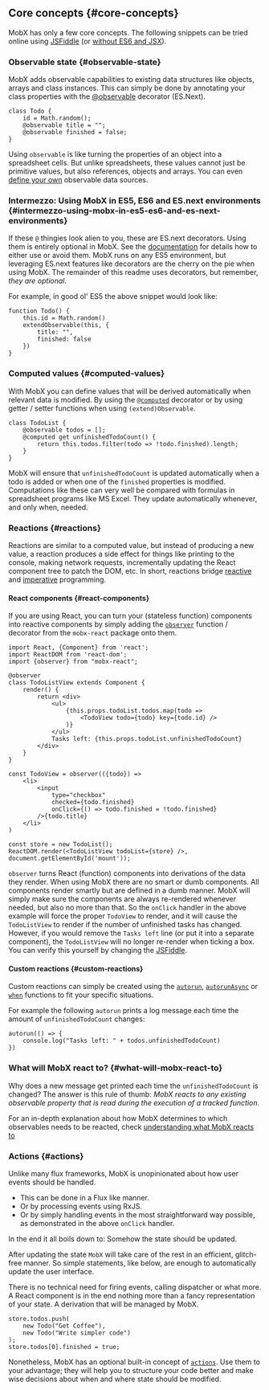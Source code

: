 ## Core concepts {#core-concepts}

MobX has only a few core concepts. The following snippets can be tried online using [JSFiddle](https://jsfiddle.net/mweststrate/wv3yopo0/) (or [without ES6 and JSX](https://jsfiddle.net/rubyred/55oc981v/)).

### Observable state {#observable-state}

MobX adds observable capabilities to existing data structures like objects, arrays and class instances. This can simply be done by annotating your class properties with the [@observable](http://mobxjs.github.io/mobx/refguide/observable-decorator.html) decorator (ES.Next).

```
class Todo {
    id = Math.random();
    @observable title = "";
    @observable finished = false;
}

```

Using `observable` is like turning the properties of an object into a spreadsheet cells. But unlike spreadsheets, these values cannot just be primitive values, but also references, objects and arrays. You can even [define your own](http://mobxjs.github.io/mobx/refguide/extending.html) observable data sources.

### Intermezzo: Using MobX in ES5, ES6 and ES.next environments {#intermezzo-using-mobx-in-es5-es6-and-es-next-environments}

If these `@` thingies look alien to you, these are ES.next decorators. Using them is entirely optional in MobX. See the [documentation](http://mobxjs.github.io/mobx/best/decorators.html) for details how to either use or avoid them. MobX runs on any ES5 environment, but leveraging ES.next features like decorators are the cherry on the pie when using MobX. The remainder of this readme uses decorators, but remember, _they are optional_.

For example, in good ol&#039; ES5 the above snippet would look like:

```
function Todo() {
    this.id = Math.random()
    extendObservable(this, {
        title: "",
        finished: false
    })
}

```

### Computed values {#computed-values}

With MobX you can define values that will be derived automatically when relevant data is modified. By using the [`@computed`](http://mobxjs.github.io/mobx/refguide/computed-decorator.html) decorator or by using getter / setter functions when using `(extend)Observable`.

```
class TodoList {
    @observable todos = [];
    @computed get unfinishedTodoCount() {
        return this.todos.filter(todo => !todo.finished).length;
    }
}

```

MobX will ensure that `unfinishedTodoCount` is updated automatically when a todo is added or when one of the `finished` properties is modified. Computations like these can very well be compared with formulas in spreadsheet programs like MS Excel. They update automatically whenever, and only when, needed.

### Reactions {#reactions}

Reactions are similar to a computed value, but instead of producing a new value, a reaction produces a side effect for things like printing to the console, making network requests, incrementally updating the React component tree to patch the DOM, etc. In short, reactions bridge [reactive](https://en.wikipedia.org/wiki/Reactive_programming) and [imperative](https://en.wikipedia.org/wiki/Imperative_programming) programming.

#### React components {#react-components}

If you are using React, you can turn your (stateless function) components into reactive components by simply adding the [`observer`](http://mobxjs.github.io/mobx/refguide/observer-component.html) function / decorator from the `mobx-react` package onto them.

```
import React, {Component} from 'react';
import ReactDOM from 'react-dom';
import {observer} from "mobx-react";

@observer
class TodoListView extends Component {
    render() {
        return <div>
            <ul>
                {this.props.todoList.todos.map(todo =>
                    <TodoView todo={todo} key={todo.id} />
                )}
            </ul>
            Tasks left: {this.props.todoList.unfinishedTodoCount}
        </div>
    }
}

const TodoView = observer(({todo}) =>
    <li>
        <input
            type="checkbox"
            checked={todo.finished}
            onClick={() => todo.finished = !todo.finished}
        />{todo.title}
    </li>
)

const store = new TodoList();
ReactDOM.render(<TodoListView todoList={store} />, document.getElementById('mount'));

```

`observer` turns React (function) components into derivations of the data they render. When using MobX there are no smart or dumb components. All components render smartly but are defined in a dumb manner. MobX will simply make sure the components are always re-rendered whenever needed, but also no more than that. So the `onClick` handler in the above example will force the proper `TodoView` to render, and it will cause the `TodoListView` to render if the number of unfinished tasks has changed. However, if you would remove the `Tasks left` line (or put it into a separate component), the `TodoListView` will no longer re-render when ticking a box. You can verify this yourself by changing the [JSFiddle](https://jsfiddle.net/mweststrate/wv3yopo0/).

#### Custom reactions {#custom-reactions}

Custom reactions can simply be created using the [`autorun`](http://mobxjs.github.io/mobx/refguide/autorun.html), [`autorunAsync`](http://mobxjs.github.io/mobx/refguide/autorun-async.html) or [`when`](http://mobxjs.github.io/mobx/refguide/when.html) functions to fit your specific situations.

For example the following `autorun` prints a log message each time the amount of `unfinishedTodoCount` changes:

```
autorun(() => {
    console.log("Tasks left: " + todos.unfinishedTodoCount)
})

```

### What will MobX react to? {#what-will-mobx-react-to}

Why does a new message get printed each time the `unfinishedTodoCount` is changed? The answer is this rule of thumb: _MobX reacts to any existing observable property that is read during the execution of a tracked function._

For an in-depth explanation about how MobX determines to which observables needs to be reacted, check [understanding what MobX reacts to](https://github.com/mobxjs/mobx/blob/gh-pages/docs/best/react.md)

### Actions {#actions}

Unlike many flux frameworks, MobX is unopinionated about how user events should be handled.

*   This can be done in a Flux like manner.
*   Or by processing events using RxJS.
*   Or by simply handling events in the most straightforward way possible, as demonstrated in the above `onClick` handler.

In the end it all boils down to: Somehow the state should be updated.

After updating the state `MobX` will take care of the rest in an efficient, glitch-free manner. So simple statements, like below, are enough to automatically update the user interface.

There is no technical need for firing events, calling dispatcher or what more. A React component is in the end nothing more than a fancy representation of your state. A derivation that will be managed by MobX.

```
store.todos.push(
    new Todo("Get Coffee"),
    new Todo("Write simpler code")
);
store.todos[0].finished = true;

```

Nonetheless, MobX has an optional built-in concept of [`actions`](https://mobxjs.github.io/mobx/refguide/action.html). Use them to your advantage; they will help you to structure your code better and make wise decisions about when and where state should be modified.